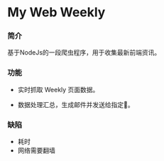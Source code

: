# My Web Weekly

### 简介

基于NodeJs的一段爬虫程序，用于收集最新前端资讯。


### 功能

* 实时抓取 Weekly 页面数据。

* 数据处理汇总，生成邮件并发送给指定📮。


### 缺陷

* 耗时
* 网络需要翻墙
